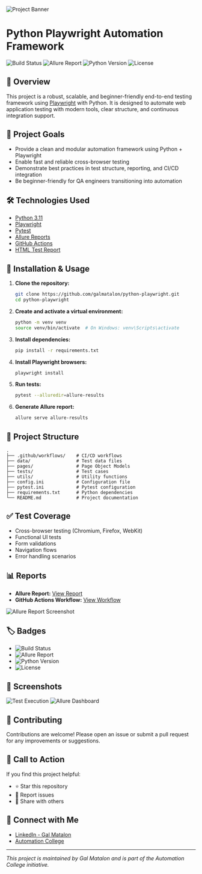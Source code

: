 
![Project Banner](https://github.com/galmatalon/python-playwright/assets/project-banner.png)

# Python Playwright Automation Framework

![Build Status](https://github.com/galmatalon/python-playwright/actions/workflows/tests.yml/badge.svg)
![Allure Report](https://img.shields.io/badge/Allure-Report-blueviolet)
![Python Version](https://img.shields.io/badge/python-3.11-blue)
![License](https://img.shields.io/github/license/galmatalon/python-playwright)

## 🚀 Overview

This project is a robust, scalable, and beginner-friendly end-to-end testing framework using [Playwright](https://playwright.dev/python/) with Python.
It is designed to automate web application testing with modern tools, clear structure, and continuous integration support.

## 🎯 Project Goals

- Provide a clean and modular automation framework using Python + Playwright
- Enable fast and reliable cross-browser testing
- Demonstrate best practices in test structure, reporting, and CI/CD integration
- Be beginner-friendly for QA engineers transitioning into automation

## 🛠️ Technologies Used

- [Python 3.11](https://www.python.org/)
- [Playwright](https://playwright.dev/python/)
- [Pytest](https://docs.pytest.org/)
- [Allure Reports](https://docs.qameta.io/allure/)
- [GitHub Actions](https://github.com/features/actions)
- [HTML Test Report](https://pypi.org/project/pytest-html/)

## 🧰 Installation & Usage

1. **Clone the repository:**

   ```bash
   git clone https://github.com/galmatalon/python-playwright.git
   cd python-playwright
   ```

2. **Create and activate a virtual environment:**

   ```bash
   python -m venv venv
   source venv/bin/activate  # On Windows: venv\Scripts\activate
   ```

3. **Install dependencies:**

   ```bash
   pip install -r requirements.txt
   ```

4. **Install Playwright browsers:**

   ```bash
   playwright install
   ```

5. **Run tests:**

   ```bash
   pytest --alluredir=allure-results
   ```

6. **Generate Allure report:**

   ```bash
   allure serve allure-results
   ```

## 📁 Project Structure

```plaintext
.
├── .github/workflows/    # CI/CD workflows
├── data/                 # Test data files
├── pages/                # Page Object Models
├── tests/                # Test cases
├── utils/                # Utility functions
├── config.ini            # Configuration file
├── pytest.ini            # Pytest configuration
├── requirements.txt      # Python dependencies
└── README.md             # Project documentation
```

## ✅ Test Coverage

- Cross-browser testing (Chromium, Firefox, WebKit)
- Functional UI tests
- Form validations
- Navigation flows
- Error handling scenarios

## 📊 Reports

- **Allure Report:** [View Report](https://galmatalon.github.io/python-playwright/allure-report/index.html)
- **GitHub Actions Workflow:** [View Workflow](https://github.com/galmatalon/python-playwright/actions/workflows/tests.yml)

![Allure Report Screenshot](https://github.com/galmatalon/python-playwright/assets/allure-report-screenshot.png)

## 🏷️ Badges

- ![Build Status](https://github.com/galmatalon/python-playwright/actions/workflows/tests.yml/badge.svg)
- ![Allure Report](https://img.shields.io/badge/Allure-Report-blueviolet)
- ![Python Version](https://img.shields.io/badge/python-3.11-blue)
- ![License](https://img.shields.io/github/license/galmatalon/python-playwright)

## 📸 Screenshots

![Test Execution](https://github.com/galmatalon/python-playwright/assets/test-execution.png)
![Allure Dashboard](https://github.com/galmatalon/python-playwright/assets/allure-dashboard.png)

## 🙌 Contributing

Contributions are welcome! Please open an issue or submit a pull request for any improvements or suggestions.

## 📣 Call to Action

If you find this project helpful:

- ⭐ Star this repository
- 🐛 Report issues
- 📢 Share with others

## 🔗 Connect with Me

- [LinkedIn - Gal Matalon](https://www.linkedin.com/in/gal-matalon/)
- [Automation College](https://automation.co.il/)

---

*This project is maintained by Gal Matalon and is part of the Automation College initiative.*
